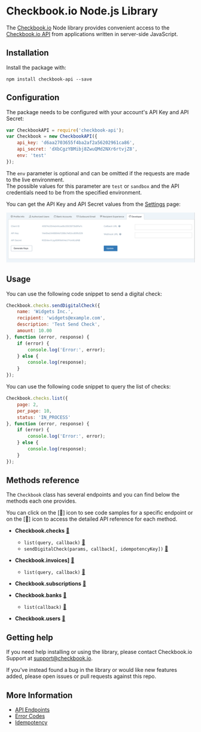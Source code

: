 # Checkbook.io Node.js Library

The [Checkbook.io](https://checkbook.io/) Node library provides convenient access to the [Checkbook.io API](https://checkbook.io/docs/api) from
applications written in server-side JavaScript.

## Installation

Install the package with:

    npm install checkbook-api --save
    
## Configuration

The package needs to be configured with your account's API Key and API Secret:

``` js
var CheckbookAPI = require('checkbook-api');
var Checkbook = new CheckbookAPI({
	api_key: 'd6aa2703655f4ba2af2a56202961ca86',
	api_secret: 'dXbCgzYBMibj8ZwuQMd2NXr6rtvjZ8',
	env: 'test'
});
```
    
The ```env``` parameter is optional and can be omitted if the requests are made to the live environment.  
The possible values for this parameter are ```test``` or ```sandbox``` and the API credentials need to be from the specified environment.
    
You can get the API Key and API Secret values from the [Settings](https://checkbook.io/account/settings) page:

![API Key and API Secret](docs/API_Keys.png)

## Usage

You can use the following code snippet to send a digital check:

``` js
Checkbook.checks.sendDigitalCheck({
    name: 'Widgets Inc.',
    recipient: 'widgets@example.com',
    description: 'Test Send Check',
    amount: 10.00
}, function (error, response) {
    if (error) {
        console.log('Error:', error);
    } else {
        console.log(response);
    }
});
```

You can use the following code snippet to query the list of checks:

``` js
Checkbook.checks.list({
    page: 2,
    per_page: 10,
    status: 'IN_PROCESS'
}, function (error, response) {
    if (error) {
        console.log('Error:', error);
    } else {
        console.log(response);
    }
});
```

## Methods reference

The ```Checkbook``` class has several endpoints and you can find below the methods each one provides.  

You can click on the [:blue_book:] icon to see code samples for a specific endpoint 
or on the [:book:] icon to access the detailed API reference for each method. 


 * __Checkbook.checks__ [:blue_book:](examples/check.js)
 	* ```list(query, callback)``` [:book:](https://checkbook.io/docs/api#get--v3-check)
 	* ```sendDigitalCheck(params, callback[, idempotencyKey])``` [:book:](https://checkbook.io/docs/api#post--v3-check-digital)
 	
 * __Checkbook.invoices]__ [:blue_book:](examples/invoice.js)
 	* ```list(query, callback)``` [:book:](https://checkbook.io/docs/api#get--v3-invoice)
 	
 * __Checkbook.subscriptions__ [:blue_book:](examples/subscription.js)
 
 * __Checkbook.banks__ [:blue_book:](examples/bank.js)
 	* ```list(callback)``` [:book:](https://checkbook.io/docs/api#get--v3-bank)
 	
 * __Checkbook.users__ [:blue_book:](examples/user.js)
 

## Getting help

If you need help installing or using the library, please contact Checkbook.io Support at support@checkbook.io.  

If you've instead found a bug in the library or would like new features added, please open issues or pull requests against this repo.

## More Information

 * [API Endpoints](https://checkbook.io/docs/api#document-api_endpoints)
 * [Error Codes](https://checkbook.io/docs/api#document-error_codes)
 * [Idempotency](https://checkbook.io/docs/api#document-idempotent_requests)
    
    